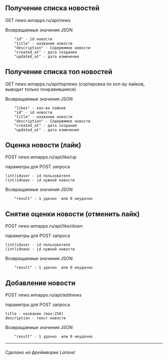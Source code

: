

## Получение списка новостей

GET news.wmapps.ru/api/news

Возвращаемые значения  JSON

        "id" - id новости
        "title" - название новости
        "description" - Содержимое новости 
        "created_at" - дата создания
        "updated_at" - дата изменения

## Получение списка топ новостей

GET news.wmapps.ru/api/topnews (сортировка по кол-ву лайков, выводит только понравившиеся)

Возвращаемые значения  JSON

        "likes" - кол-во лайков 
        "id" - id новости
        "title" - название новости
        "description" - Содержимое новости 
        "created_at" - дата создания
        "updated_at" - дата изменения

## Оценка новости (лайк)

POST news.wmapps.ru/api/like/up 

параметры для POST запроса

```
(int)iduser - id пользователя
(int)idnews - id нужной новости
```

Возвращаемые значения  JSON

        "result" - 1 удачно  или 0 неудачно


## Снятие оценки новости (отменить лайк)

POST news.wmapps.ru/api/like/down 

параметры для POST запроса

```
(int)iduser - id пользователя
(int)idnews - id нужной новости
```

Возвращаемые значения  JSON

        "result" - 1 удачно  или 0 неудачно


## Добавление новости

POST news.wmapps.ru/api/addnews

параметры для POST запроса

```
title - название (max:250)
description - текст новости
```

Возвращаемые значения  JSON

        "result" - 1 удачно  или 0 неудачно

--------------------------------------------
###### _Сделано на фреймворке Laravel_
